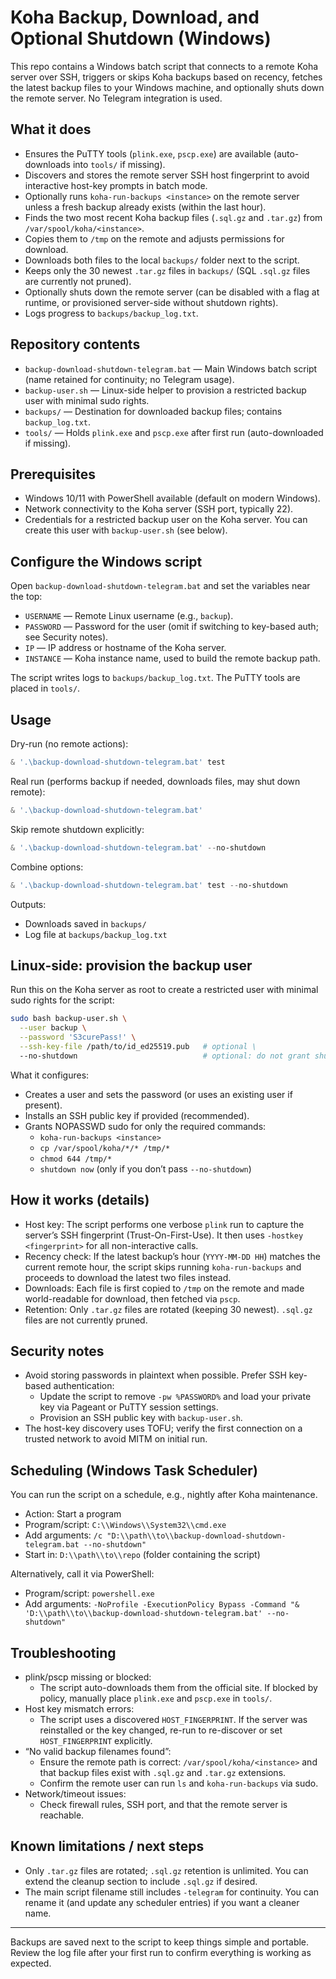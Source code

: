 # Koha Backup, Download, and Optional Shutdown (Windows)

This repo contains a Windows batch script that connects to a remote Koha server over SSH, triggers or skips Koha backups based on recency, fetches the latest backup files to your Windows machine, and optionally shuts down the remote server. No Telegram integration is used.

## What it does

- Ensures the PuTTY tools (`plink.exe`, `pscp.exe`) are available (auto-downloads into `tools/` if missing).
- Discovers and stores the remote server SSH host fingerprint to avoid interactive host-key prompts in batch mode.
- Optionally runs `koha-run-backups <instance>` on the remote server unless a fresh backup already exists (within the last hour).
- Finds the two most recent Koha backup files (`.sql.gz` and `.tar.gz`) from `/var/spool/koha/<instance>`.
- Copies them to `/tmp` on the remote and adjusts permissions for download.
- Downloads both files to the local `backups/` folder next to the script.
- Keeps only the 30 newest `.tar.gz` files in `backups/` (SQL `.sql.gz` files are currently not pruned).
- Optionally shuts down the remote server (can be disabled with a flag at runtime, or provisioned server-side without shutdown rights).
- Logs progress to `backups/backup_log.txt`.

## Repository contents

- `backup-download-shutdown-telegram.bat` — Main Windows batch script (name retained for continuity; no Telegram usage).
- `backup-user.sh` — Linux-side helper to provision a restricted backup user with minimal sudo rights.
- `backups/` — Destination for downloaded backup files; contains `backup_log.txt`.
- `tools/` — Holds `plink.exe` and `pscp.exe` after first run (auto-downloaded if missing).

## Prerequisites

- Windows 10/11 with PowerShell available (default on modern Windows).
- Network connectivity to the Koha server (SSH port, typically 22).
- Credentials for a restricted backup user on the Koha server. You can create this user with `backup-user.sh` (see below).

## Configure the Windows script

Open `backup-download-shutdown-telegram.bat` and set the variables near the top:

- `USERNAME` — Remote Linux username (e.g., `backup`).
- `PASSWORD` — Password for the user (omit if switching to key-based auth; see Security notes).
- `IP` — IP address or hostname of the Koha server.
- `INSTANCE` — Koha instance name, used to build the remote backup path.

The script writes logs to `backups/backup_log.txt`. The PuTTY tools are placed in `tools/`.

## Usage

Dry-run (no remote actions):

```powershell
& '.\backup-download-shutdown-telegram.bat' test
```

Real run (performs backup if needed, downloads files, may shut down remote):

```powershell
& '.\backup-download-shutdown-telegram.bat'
```

Skip remote shutdown explicitly:

```powershell
& '.\backup-download-shutdown-telegram.bat' --no-shutdown
```

Combine options:

```powershell
& '.\backup-download-shutdown-telegram.bat' test --no-shutdown
```

Outputs:

- Downloads saved in `backups/`
- Log file at `backups/backup_log.txt`

## Linux-side: provision the backup user

Run this on the Koha server as root to create a restricted user with minimal sudo rights for the script:

```bash
sudo bash backup-user.sh \
  --user backup \
  --password 'S3curePass!' \
  --ssh-key-file /path/to/id_ed25519.pub   # optional \
  --no-shutdown                            # optional: do not grant shutdown rights
```

What it configures:

- Creates a user and sets the password (or uses an existing user if present).
- Installs an SSH public key if provided (recommended).
- Grants NOPASSWD sudo for only the required commands:
  - `koha-run-backups <instance>`
  - `cp /var/spool/koha/*/* /tmp/*`
  - `chmod 644 /tmp/*`
  - `shutdown now` (only if you don’t pass `--no-shutdown`)

## How it works (details)

- Host key: The script performs one verbose `plink` run to capture the server’s SSH fingerprint (Trust-On-First-Use). It then uses `-hostkey <fingerprint>` for all non-interactive calls.
- Recency check: If the latest backup’s hour (`YYYY-MM-DD HH`) matches the current remote hour, the script skips running `koha-run-backups` and proceeds to download the latest two files instead.
- Downloads: Each file is first copied to `/tmp` on the remote and made world-readable for download, then fetched via `pscp`.
- Retention: Only `.tar.gz` files are rotated (keeping 30 newest). `.sql.gz` files are not currently pruned.

## Security notes

- Avoid storing passwords in plaintext when possible. Prefer SSH key-based authentication:
  - Update the script to remove `-pw %PASSWORD%` and load your private key via Pageant or PuTTY session settings.
  - Provision an SSH public key with `backup-user.sh`.
- The host-key discovery uses TOFU; verify the first connection on a trusted network to avoid MITM on initial run.

## Scheduling (Windows Task Scheduler)

You can run the script on a schedule, e.g., nightly after Koha maintenance.

- Action: Start a program
- Program/script: `C:\\Windows\\System32\\cmd.exe`
- Add arguments: `/c "D:\\path\\to\\backup-download-shutdown-telegram.bat --no-shutdown"`
- Start in: `D:\\path\\to\\repo` (folder containing the script)

Alternatively, call it via PowerShell:

- Program/script: `powershell.exe`
- Add arguments: `-NoProfile -ExecutionPolicy Bypass -Command "& 'D:\\path\\to\\backup-download-shutdown-telegram.bat' --no-shutdown"`

## Troubleshooting

- plink/pscp missing or blocked:
  - The script auto-downloads them from the official site. If blocked by policy, manually place `plink.exe` and `pscp.exe` in `tools/`.
- Host key mismatch errors:
  - The script uses a discovered `HOST_FINGERPRINT`. If the server was reinstalled or the key changed, re-run to re-discover or set `HOST_FINGERPRINT` explicitly.
- “No valid backup filenames found”:
  - Ensure the remote path is correct: `/var/spool/koha/<instance>` and that backup files exist with `.sql.gz` and `.tar.gz` extensions.
  - Confirm the remote user can run `ls` and `koha-run-backups` via sudo.
- Network/timeout issues:
  - Check firewall rules, SSH port, and that the remote server is reachable.

## Known limitations / next steps

- Only `.tar.gz` files are rotated; `.sql.gz` retention is unlimited. You can extend the cleanup section to include `.sql.gz` if desired.
- The main script filename still includes `-telegram` for continuity. You can rename it (and update any scheduler entries) if you want a cleaner name.

---

Backups are saved next to the script to keep things simple and portable. Review the log file after your first run to confirm everything is working as expected.
